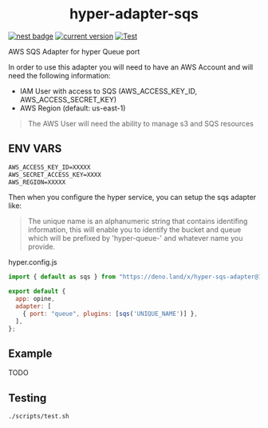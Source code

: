 <h1 align="center">
hyper-adapter-sqs
</h1>
<p align="center">

[![nest badge](https://nest.land/badge.svg)](https://nest.land/package/hyper-adapter-sqs)
[![current version](https://img.shields.io/github/tag/hyper63/hyper-adapter-sqs)](https://github.com/hyper63/hyper-adapter-sqs/tags/)
[![Test](https://github.com/hyper63/hyper-adapter-sqs/actions/workflows/test.yml/badge.svg)](https://github.com/hyper63/hyper-adapter-sqs/actions/workflows/test.yml)

</p>

AWS SQS Adapter for hyper Queue port

In order to use this adapter you will need to have an AWS Account and will need
the following information:

- IAM User with access to SQS (AWS_ACCESS_KEY_ID, AWS_ACCESS_SECRET_KEY)
- AWS Region (default: us-east-1)

> The AWS User will need the ability to manage s3 and SQS resources

## ENV VARS

``` txt
AWS_ACCESS_KEY_ID=XXXXX
AWS_SECRET_ACCESS_KEY=XXXX
AWS_REGION=XXXXX
```

Then when you configure the hyper service, you can setup the sqs adapter like:

> The unique name is an alphanumeric string that contains identifing information, this will enable you
> to identify the bucket and queue which will be prefixed by 'hyper-queue-' and whatever name you provide.

hyper.config.js

```js
import { default as sqs } from "https://deno.land/x/hyper-sqs-adapter@1.0.0/mod.js";

export default {
  app: opine,
  adapter: [
    { port: "queue", plugins: [sqs('UNIQUE_NAME')] },
  ],
};
```

## Example

TODO

## Testing

```
./scripts/test.sh
```
